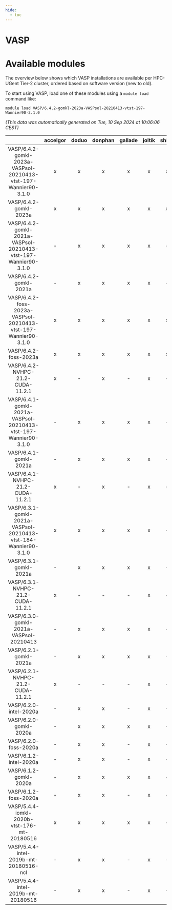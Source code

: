 ```yaml
---
hide:
  - toc
---
```


VASP
====

# Available modules


The overview below shows which VASP installations are available per HPC-UGent Tier-2 cluster, ordered based on software version (new to old).

To start using VASP, load one of these modules using a `module load` command like:

```shell
module load VASP/6.4.2-gomkl-2023a-VASPsol-20210413-vtst-197-Wannier90-3.1.0
```

*(This data was automatically generated on Tue, 10 Sep 2024 at 10:06:06 CEST)*  

| |accelgor|doduo|donphan|gallade|joltik|shinx|skitty|
| :---: | :---: | :---: | :---: | :---: | :---: | :---: | :---: |
|VASP/6.4.2-gomkl-2023a-VASPsol-20210413-vtst-197-Wannier90-3.1.0|x|x|x|x|x|x|x|
|VASP/6.4.2-gomkl-2023a|x|x|x|x|x|x|x|
|VASP/6.4.2-gomkl-2021a-VASPsol-20210413-vtst-197-Wannier90-3.1.0|-|x|x|x|x|-|x|
|VASP/6.4.2-gomkl-2021a|-|x|x|x|x|-|x|
|VASP/6.4.2-foss-2023a-VASPsol-20210413-vtst-197-Wannier90-3.1.0|x|x|x|x|x|x|x|
|VASP/6.4.2-foss-2023a|x|x|x|x|x|x|x|
|VASP/6.4.2-NVHPC-21.2-CUDA-11.2.1|x|-|x|-|x|-|-|
|VASP/6.4.1-gomkl-2021a-VASPsol-20210413-vtst-197-Wannier90-3.1.0|-|x|x|x|x|-|x|
|VASP/6.4.1-gomkl-2021a|-|x|x|x|x|-|x|
|VASP/6.4.1-NVHPC-21.2-CUDA-11.2.1|x|-|x|-|x|-|-|
|VASP/6.3.1-gomkl-2021a-VASPsol-20210413-vtst-184-Wannier90-3.1.0|x|x|x|x|x|-|x|
|VASP/6.3.1-gomkl-2021a|-|x|x|x|x|-|x|
|VASP/6.3.1-NVHPC-21.2-CUDA-11.2.1|x|-|-|-|x|-|-|
|VASP/6.3.0-gomkl-2021a-VASPsol-20210413|-|x|x|x|x|-|x|
|VASP/6.2.1-gomkl-2021a|-|x|x|x|x|-|x|
|VASP/6.2.1-NVHPC-21.2-CUDA-11.2.1|x|-|-|-|x|-|-|
|VASP/6.2.0-intel-2020a|-|x|x|-|x|-|x|
|VASP/6.2.0-gomkl-2020a|-|x|x|x|x|-|x|
|VASP/6.2.0-foss-2020a|-|x|x|-|x|-|x|
|VASP/6.1.2-intel-2020a|-|x|x|-|x|-|x|
|VASP/6.1.2-gomkl-2020a|-|x|x|x|x|-|x|
|VASP/6.1.2-foss-2020a|-|x|x|-|x|-|x|
|VASP/5.4.4-iomkl-2020b-vtst-176-mt-20180516|x|x|x|x|x|-|x|
|VASP/5.4.4-intel-2019b-mt-20180516-ncl|-|x|x|-|x|-|x|
|VASP/5.4.4-intel-2019b-mt-20180516|-|x|x|-|x|-|x|
